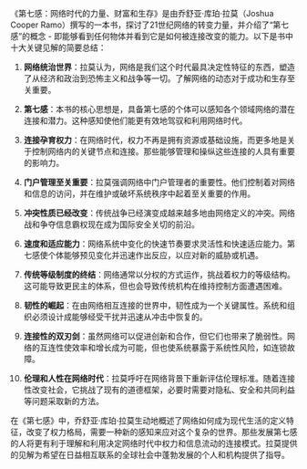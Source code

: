 《第七感：网络时代的力量、财富和生存》是由乔舒亚·库珀·拉莫（Joshua Cooper Ramo）撰写的一本书，探讨了21世纪网络的转变力量，并介绍了“第七感”的概念 - 即能够看到任何物体并看到它是如何被连接改变的能力。以下是书中十大关键见解的简要总结：

1. **网络统治世界**：拉莫认为，网络是我们这个时代最具决定性特征的东西，塑造了从经济和政治到恐怖主义和战争等一切。了解网络的动态对于成功和生存至关重要。

2. **第七感**：本书的核心思想是，具备第七感的个体可以感知各个领域网络的潜在连接和潜力。这种感知使他们能更有效地驾驭和利用网络时代。

3. **连接孕育权力**：在网络时代，权力不再是拥有资源或基础设施，而更多地是关于控制网络内的关键节点和连接。那些能够管理和操纵这些连接的人具有重要的影响力。

4. **门户管理至关重要**：拉莫强调网络中门户管理者的重要性。他们控制着对网络和信息的访问，并在维护或破坏系统秩序中起着至关重要的作用。

5. **冲突性质已经改变**：传统战争已经演变成越来越多地由网络定义的冲突。网络战和争夺信息霸权现在成为国际安全关切的前沿。

6. **速度和适应能力**：网络系统中变化的快速节奏要求灵活性和快速适应能力。第七感使个体能够预见变化并迅速作出反应，以应对新的威胁或机遇。

7. **传统等级制度的终结**：网络通常以分权的方式运作，挑战着权力的等级结构。这可能导致更民主的体系，但也会导致传统机构在维持控制方面遭遇困难。

8. **韧性的崛起**：在由网络相互连接的世界中，韧性成为一个关键属性。系统和组织必须设计成能够经受干扰并迅速从冲击中恢复的。

9. **连接性的双刃剑**：虽然网络可以促进创新和合作，但它们也带来了脆弱性。网络的互连性使效率和增长成为可能，但也使系统暴露于系统性风险，如连锁故障。

10. **伦理和人性在网络时代**：拉莫呼吁在网络背景下重新评估伦理标准。随着连接性改变社会，它挑战了现有的道德框架，必要时需要对隐私、安全和共同利益等问题采取新的方法。

在《第七感》中，乔舒亚·库珀·拉莫生动地概述了网络如何成为现代生活的定义特征，改变了权力格局，需要一种新的感知来应对这个复杂的世界。那些发展第七感的人将更有利于理解和利用决定网络时代中权力和信息流动的连接模式。拉莫提供的见解为希望在日益相互联系的全球社会中蓬勃发展的个人和机构提供了指导。